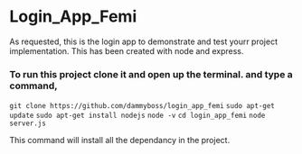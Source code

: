 # Login_App_Femi
As requested, this is the login app to demonstrate and test yourr project implementation. This has been created with node and express.

### To run this project clone it and open up the terminal. and type a command,
``` git clone https://github.com/dammyboss/login_app_femi ```
``` sudo apt-get update ```
``` sudo apt-get install nodejs ```
``` node -v ```
``` cd login_app_femi ```
``` node server.js ```


This command will install all the dependancy in the project.
